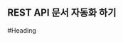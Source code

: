 ## REST API 문서 자동화 하기

#Heading


<!--stackedit_data:
eyJoaXN0b3J5IjpbNjk3MDI3NjIsLTQ4Mjc5NjkzMSwtNDc2Mz
I4NjE4XX0=
-->